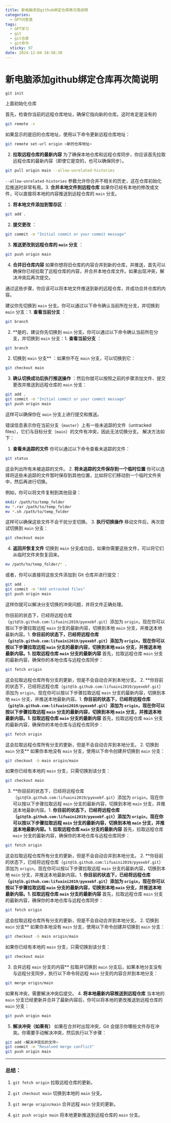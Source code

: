 ```yaml
---
title: 新电脑添加github绑定仓库再次简说明
categories:
  - GPT问答类
tags:
  - GPT学习
  - git
  - git仓库
  - git命令
  sticky: 97
date: 2024-12-04 18:58:30
---
```


# 新电脑添加github绑定仓库再次简说明

```
git init
```

上面初始化仓库

首先，检查你当前的远程仓库地址，确保它指向新的仓库。这时肯定是没有的


```bash
git remote -v
```

如果显示的是旧的仓库地址，使用以下命令更新远程仓库地址：


```bash
git remote set-url origin <新的仓库地址>
```
2. **拉取远程仓库的最新内容** 
为了确保本地仓库和远程仓库同步，你应该首先拉取远程仓库的最新内容（即使它是空的，也可以确保同步）。


```bash
git pull origin main --allow-unrelated-histories
```
`--allow-unrelated-histories` 参数允许你合并不相关的历史，这在仓库初始化后推送时非常有用。3. **合并本地文件到远程仓库** 如果你已经有本地的修改或文件，可以直接将本地的内容推送到远程仓库的 `main` 分支。 
1. **将本地文件添加到暂存区** ：

```bash
git add .
```

2. **提交更改** ：

```bash
git commit -m "Initial commit or your commit message"
```

3. **推送更改到远程仓库的 `main` 分支** ：

```bash
git push origin main
```
4. **合并旧仓库内容** 
如果你想将旧仓库的内容合并到新的仓库，并推送，首先可以确保你已经拉取了远程仓库的内容，并合并本地仓库文件。如果出现冲突，解决冲突后再次提交。

通过这些步骤，你应该可以将本地文件推送到新的远程仓库，并成功合并仓库的内容。

建议你先切换到 `main` 分支。你可以通过以下命令确认当前所在分支，并切换到 `main` 分支：1. **查看当前分支** ：

```bash
git branch
```
2. **是的，建议你先切换到 `main` 分支。你可以通过以下命令确认当前所在分支，并切换到 `main` 分支：1. **查看当前分支** ：

```bash
git branch
```
2. 切换到 `main` 分支** ：如果你不在 `main` 分支，可以切换到它：

```bash
git checkout main
```
3. **确认切换成功后执行推送操作** ：然后你就可以按照之前的步骤添加文件、提交更改并推送到远程仓库的 `main` 分支：

```bash
git add .
git commit -m "Initial commit or your commit message"
git push origin main
```
这样可以确保你在 `main` 分支上进行提交和推送。

错误信息表示你在当前分支（`master`）上有一些未追踪的文件（untracked files），它们与目标分支（`main`）的文件有冲突，因此无法切换分支。
解决方法如下：

1. **查看未追踪的文件** 
你可以通过以下命令查看未追踪的文件：


```bash
git status
```

这会列出所有未被追踪的文件。
2. **将未追踪的文件保存到一个临时位置** 
你可以选择将这些未追踪的文件暂时保存到其他位置，比如将它们移动到一个临时文件夹中，然后再进行切换。

例如，你可以将文件复制到其他目录：


```bash
mkdir /path/to/temp_folder
mv *.rar /path/to/temp_folder
mv *.sh /path/to/temp_folder
```

这样可以确保这些文件不会干扰分支切换。
3. **执行切换操作** 移动文件后，再次尝试切换到 `main` 分支：

```bash
git checkout main
```
4. **返回并恢复文件** 切换到 `main` 分支成功后，如果你需要这些文件，可以将它们从临时文件夹恢复回来。

```bash
mv /path/to/temp_folder/* .
```

或者，你可以直接将这些文件添加到 Git 仓库并进行提交：


```bash
git add .
git commit -m "Add untracked files"
git push origin main
```

这样你就可以解决分支切换的冲突问题，并将文件正确处理。

你目前的状态下，已经将远程仓库（`git@lb.github.com:lifuaini2019/pyexebf.git`）添加为 `origin`，现在你可以按以下步骤拉取远程 `main` 分支的最新内容，切换到本地 `main` 分支，并推送本地最新内容。1. **你目前的状态下，已经将远程仓库（`git@lb.github.com:lifuaini2019/pyexebf.git`）添加为 `origin`，现在你可以按以下步骤拉取远程 `main` 分支的最新内容，切换到本地 `main` 分支，并推送本地最新内容。1. 拉取远程仓库 `main` 分支的最新内容** 首先，拉取远程仓库 `main` 分支的最新内容，确保你的本地仓库与远程仓库同步：

```bash
git fetch origin
```

这会拉取远程仓库所有分支的更新，但是不会自动合并到本地分支。
2. **你目前的状态下，已经将远程仓库（`git@lb.github.com:lifuaini2019/pyexebf.git`）添加为 `origin`，现在你可以按以下步骤拉取远程 `main` 分支的最新内容，切换到本地 `main` 分支，并推送本地最新内容。1. **你目前的状态下，已经将远程仓库（`git@lb.github.com:lifuaini2019/pyexebf.git`）添加为 `origin`，现在你可以按以下步骤拉取远程 `main` 分支的最新内容，切换到本地 `main` 分支，并推送本地最新内容。1. 拉取远程仓库 `main` 分支的最新内容** 首先，拉取远程仓库 `main` 分支的最新内容，确保你的本地仓库与远程仓库同步：

```bash
git fetch origin
```

这会拉取远程仓库所有分支的更新，但是不会自动合并到本地分支。
2. 切换到 `main` 分支** 如果你本地没有 `main` 分支，使用以下命令创建并切换到 `main` 分支：

```bash
git checkout -b main origin/main
```
如果你已经有本地的 `main` 分支，只需切换到该分支：

```bash
git checkout main
```
3. **你目前的状态下，已经将远程仓库（`git@lb.github.com:lifuaini2019/pyexebf.git`）添加为 `origin`，现在你可以按以下步骤拉取远程 `main` 分支的最新内容，切换到本地 `main` 分支，并推送本地最新内容。1. **你目前的状态下，已经将远程仓库（`git@lb.github.com:lifuaini2019/pyexebf.git`）添加为 `origin`，现在你可以按以下步骤拉取远程 `main` 分支的最新内容，切换到本地 `main` 分支，并推送本地最新内容。1. 拉取远程仓库 `main` 分支的最新内容** 首先，拉取远程仓库 `main` 分支的最新内容，确保你的本地仓库与远程仓库同步：

```bash
git fetch origin
```

这会拉取远程仓库所有分支的更新，但是不会自动合并到本地分支。
2. **你目前的状态下，已经将远程仓库（`git@lb.github.com:lifuaini2019/pyexebf.git`）添加为 `origin`，现在你可以按以下步骤拉取远程 `main` 分支的最新内容，切换到本地 `main` 分支，并推送本地最新内容。1. **你目前的状态下，已经将远程仓库（`git@lb.github.com:lifuaini2019/pyexebf.git`）添加为 `origin`，现在你可以按以下步骤拉取远程 `main` 分支的最新内容，切换到本地 `main` 分支，并推送本地最新内容。1. 拉取远程仓库 `main` 分支的最新内容** 首先，拉取远程仓库 `main` 分支的最新内容，确保你的本地仓库与远程仓库同步：

```bash
git fetch origin
```

这会拉取远程仓库所有分支的更新，但是不会自动合并到本地分支。
2. 切换到 `main` 分支** 如果你本地没有 `main` 分支，使用以下命令创建并切换到 `main` 分支：

```bash
git checkout -b main origin/main
```
如果你已经有本地的 `main` 分支，只需切换到该分支：

```bash
git checkout main
```
3. 合并远程 `main` 分支的内容** 拉取并切换到 `main` 分支后，如果本地分支没有与远程分支同步，执行以下命令将远程 `main` 分支的内容合并到本地分支：

```bash
git merge origin/main
```

如果有冲突，需要解决冲突后提交。
4. **将本地最新内容推送到远程仓库** 当本地的 `main` 分支已经更新并合并了最新内容后，你可以将本地的更改推送到远程仓库的 `main` 分支：

```bash
git push origin main
```
5. **解决冲突（如果有）** 
如果在合并时出现冲突，Git 会提示你哪些文件存在冲突。你需要手动解决冲突，然后执行以下步骤：


```bash
git add <解决冲突后的文件>
git commit -m "Resolved merge conflict"
git push origin main
```


---


### 总结： 

1. `git fetch origin` 拉取远程仓库的更新。

2. `git checkout main` 切换到本地的 `main` 分支。

3. `git merge origin/main` 合并远程 `main` 分支的更新。

4. `git push origin main` 将本地更新推送到远程仓库的 `main` 分支。